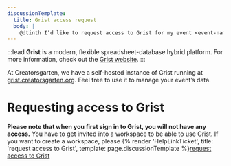 ```yaml
---
discussionTemplate:
  title: Grist access request
  body: |
    @dtinth I’d like to request access to Grist for my event <event-name>.
---
```

:::lead
**Grist** is a modern, flexible spreadsheet-database hybrid platform. For more information, check out the [Grist website](https://www.getgrist.com/).
:::

At Creatorsgarten, we have a self-hosted instance of Grist running at [grist.creatorsgarten.org](https://grist.creatorsgarten.org/). Feel free to use it to manage your event’s data.

# Requesting access to Grist

**Please note that when you first sign in to Grist, you will not have any access.** You have to get invited into a workspace to be able to use Grist. If you want to create a workspace, please {% render 'HelpLinkTicket', title: 'request access to Grist', template: page.discussionTemplate %}[request access to Grist](https://github.com/orgs/creatorsgarten/discussions/new?category=help&title=Grist+access+request&body=@dtinth+I+would+like+to+request+access+to+Grist+for+my+event+%3Cevent-name%3E.)
